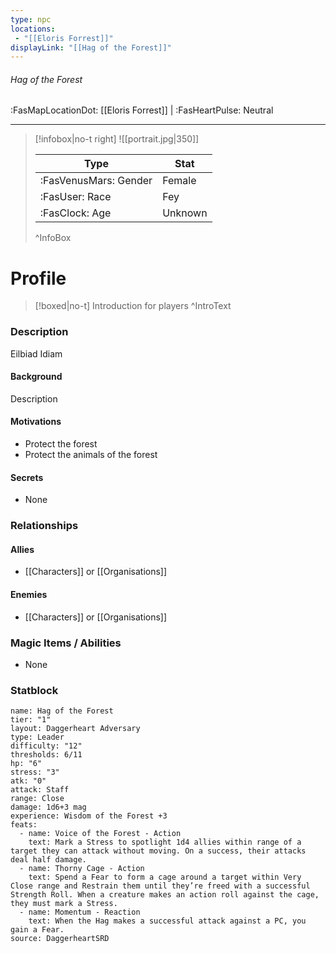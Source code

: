 ```yaml
---
type: npc
locations:
 - "[[Eloris Forrest]]"
displayLink: "[[Hag of the Forest]]"
---
```


###### Hag of the Forest
<span class="sub2">:FasMapLocationDot: [[Eloris Forrest]] | :FasHeartPulse: Neutral </span>
___

> [!infobox|no-t right]
> ![[portrait.jpg|350]]
>
> | Type | Stat |
> | ---- | ---- |
> | :FasVenusMars: Gender | Female |
> | :FasUser: Race | Fey |
> | :FasClock: Age | Unknown |
>
>^InfoBox

# Profile

> [!boxed|no-t]
> Introduction for players
>^IntroText

### Description
Eilbiad Idiam

#### Background
Description

#### Motivations
- Protect the forest
- Protect the animals of the forest

#### Secrets
- None

### Relationships
#### Allies
- [[Characters]] or [[Organisations]]

#### Enemies
- [[Characters]] or [[Organisations]]

### Magic Items / Abilities
- None

### Statblock
```statblock
name: Hag of the Forest
tier: "1"
layout: Daggerheart Adversary
type: Leader
difficulty: "12"
thresholds: 6/11
hp: "6"
stress: "3"
atk: "0"
attack: Staff
range: Close
damage: 1d6+3 mag
experience: Wisdom of the Forest +3
feats:
  - name: Voice of the Forest - Action
    text: Mark a Stress to spotlight 1d4 allies within range of a target they can attack without moving. On a success, their attacks deal half damage.
  - name: Thorny Cage - Action
    text: Spend a Fear to form a cage around a target within Very Close range and Restrain them until they’re freed with a successful Strength Roll. When a creature makes an action roll against the cage, they must mark a Stress.
  - name: Momentum - Reaction
    text: When the Hag makes a successful attack against a PC, you gain a Fear.
source: DaggerheartSRD
```
